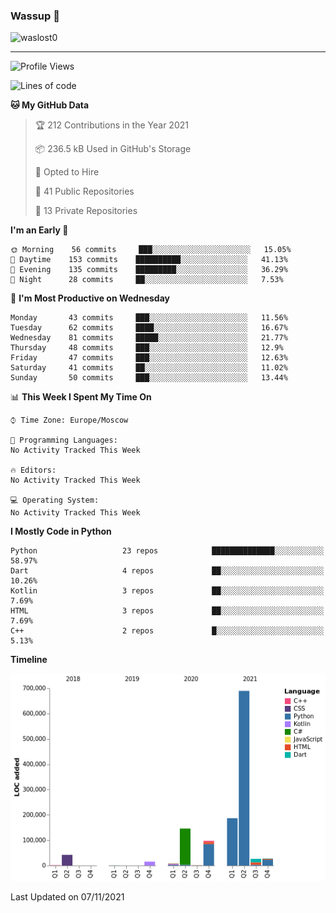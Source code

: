 ### Wassup 👋

<p align="left"> <img src="https://komarev.com/ghpvc/?username=waslost0" alt="waslost0" /></p>

---
<!--START_SECTION:waka-->
![Profile Views](http://img.shields.io/badge/Profile%20Views-12-blue)

![Lines of code](https://img.shields.io/badge/From%20Hello%20World%20I%27ve%20Written-1.2%20million%20lines%20of%20code-blue)

**🐱 My GitHub Data** 

> 🏆 212 Contributions in the Year 2021
 > 
> 📦 236.5 kB Used in GitHub's Storage 
 > 
> 💼 Opted to Hire
 > 
> 📜 41 Public Repositories 
 > 
> 🔑 13 Private Repositories  
 > 
**I'm an Early 🐤** 

```text
🌞 Morning    56 commits     ███░░░░░░░░░░░░░░░░░░░░░░   15.05% 
🌆 Daytime    153 commits    ██████████░░░░░░░░░░░░░░░   41.13% 
🌃 Evening    135 commits    █████████░░░░░░░░░░░░░░░░   36.29% 
🌙 Night      28 commits     ██░░░░░░░░░░░░░░░░░░░░░░░   7.53%

```
📅 **I'm Most Productive on Wednesday** 

```text
Monday       43 commits     ███░░░░░░░░░░░░░░░░░░░░░░   11.56% 
Tuesday      62 commits     ████░░░░░░░░░░░░░░░░░░░░░   16.67% 
Wednesday    81 commits     █████░░░░░░░░░░░░░░░░░░░░   21.77% 
Thursday     48 commits     ███░░░░░░░░░░░░░░░░░░░░░░   12.9% 
Friday       47 commits     ███░░░░░░░░░░░░░░░░░░░░░░   12.63% 
Saturday     41 commits     ██░░░░░░░░░░░░░░░░░░░░░░░   11.02% 
Sunday       50 commits     ███░░░░░░░░░░░░░░░░░░░░░░   13.44%

```


📊 **This Week I Spent My Time On** 

```text
⌚︎ Time Zone: Europe/Moscow

💬 Programming Languages: 
No Activity Tracked This Week

🔥 Editors: 
No Activity Tracked This Week

💻 Operating System: 
No Activity Tracked This Week

```

**I Mostly Code in Python** 

```text
Python                   23 repos            ██████████████░░░░░░░░░░░   58.97% 
Dart                     4 repos             ██░░░░░░░░░░░░░░░░░░░░░░░   10.26% 
Kotlin                   3 repos             ██░░░░░░░░░░░░░░░░░░░░░░░   7.69% 
HTML                     3 repos             ██░░░░░░░░░░░░░░░░░░░░░░░   7.69% 
C++                      2 repos             █░░░░░░░░░░░░░░░░░░░░░░░░   5.13%

```


**Timeline**

![Chart not found](https://raw.githubusercontent.com/waslost0/waslost0/master/charts/bar_graph.png) 


 Last Updated on 07/11/2021
<!--END_SECTION:waka-->

